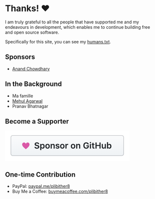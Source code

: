 # Thanks! ❤️

I am truly grateful to all the people that have supported me and my endeavours in development, which enables me to continue building free and open source software.

Specifically for this site, you can see my [humans.txt](/humans.txt).

## Sponsors

* [Anand Chowdhary](https://anandchowdhary.com)

## In the Background

* Ma famille
* [Mehul Agarwal](https://mehul.al)
* Pranav Bhatnagar

## Become a Supporter

<div class="badges">
	<a href="https://github.com/sponsors/plibither8">
		<img src="/assets/img/thanks/gh-sponsors.png" alt="GitHub Sponsors">
	</a>
	<!-- <a href="https://www.patreon.com/plibither8">
		<img src="/assets/img/thanks/patreon.png" alt="Patreon">
	</a> -->
</div>

## One-time Contribution

* PayPal: [paypal.me/plibither8](https://paypal.me/plibither8)
* Buy Me a Coffee: [buymeacoffee.com/plibither8](https://www.buymeacoffee.com/plibither8)
